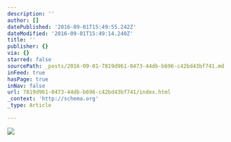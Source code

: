 ```yaml
---
description: ''
author: []
datePublished: '2016-09-01T15:49:55.242Z'
dateModified: '2016-09-01T15:49:14.240Z'
title: ''
publisher: {}
via: {}
starred: false
sourcePath: _posts/2016-09-01-7819d961-0473-44db-b696-c42bd43bf741.md
inFeed: true
hasPage: true
inNav: false
url: 7819d961-0473-44db-b696-c42bd43bf741/index.html
_context: 'http://schema.org'
_type: Article

---
```

![](https://the-grid-user-content.s3-us-west-2.amazonaws.com/ef24b0b5-fe04-495f-9da3-2469eb7dc65f.jpg)